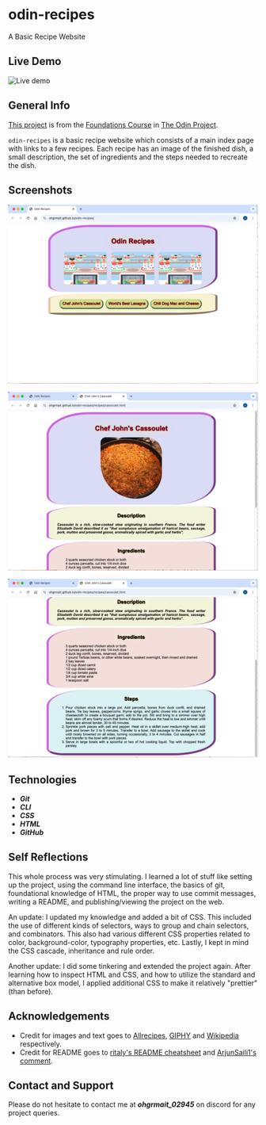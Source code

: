# odin-recipes
A Basic Recipe Website

## Live Demo
![Live demo](./img/demo/demo.gif)

## General Info
[This project](https://www.theodinproject.com/lessons/foundations-recipes) is from the [Foundations Course](https://www.theodinproject.com/paths/foundations/courses/foundations) in [The Odin Project](https://www.theodinproject.com/about).

`odin-recipes` is a basic recipe website which consists of a main index page with links to a few recipes. Each recipe has an image of the finished dish, a small description, the set of ingredients and the steps needed to recreate the dish.

## Screenshots
![Index page](./img/screenshots/index-page.png)

![Sample page 1](./img/screenshots/sample-page1.png)

![Sample page 2](./img/screenshots/sample-page2.png)

## Technologies
- ***Git***
- ***CLI***
- ***CSS***
- ***HTML***
- ***GitHub***

## Self Reflections
This whole process was very stimulating. I learned a lot of stuff like setting up the project, using the command line interface, the basics of git, foundational knowledge of HTML, the proper way to use commit messages, writing a README, and publishing/viewing the project on the web.

An update: I updated my knowledge and added a bit of CSS. This included the use of different kinds of selectors, ways to group and chain selectors, and combinators. This also had various different CSS properties related to color, background-color, typography properties, etc. Lastly, I kept in mind the CSS cascade, inheritance and rule order.

Another update: I did some tinkering and extended the project again. After learning how to inspect HTML and CSS, and how to utilize the standard and alternative box model, I applied additional CSS to make it relatively "prettier" (than before).

## Acknowledgements
- Credit for images and text goes to [Allrecipes](https://www.allrecipes.com/), [GIPHY](https://giphy.com/) and [Wikipedia](https://www.wikipedia.org/) respectively.
- Credit for README goes to [ritaly's README cheatsheet](https://github.com/ritaly/README-cheatsheet) and [ArjunSaili1's comment](https://github.com/TheOdinProject/curriculum/discussions/25472#discussioncomment-5889343).

## Contact and Support
Please do not hesitate to contact me at ***ohgrmait_02945*** on discord for any project queries.